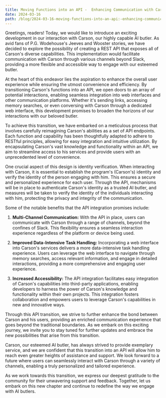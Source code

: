 ```yaml
---
title: Moving Functions into an API -  Enhancing Communication with Carson
date: 2024-03-16
path: /blog/2024-03-16-moving-functions-into-an-api:-enhancing-communication-with-carson
---
```

Greetings, readers! Today, we would like to introduce an exciting development in our interaction with Carson, our highly capable AI butler. As avid fans of P.G. Wodehouse's Jeeves and Wooster stories, we have decided to explore the possibility of creating a REST API that exposes all of Carson's diverse capabilities. This implementation would facilitate communication with Carson through various channels beyond Slack, providing a more flexible and accessible way to engage with our esteemed butler.

At the heart of this endeavor lies the aspiration to enhance the overall user experience while ensuring the utmost convenience and efficiency. By transitioning Carson's functions into an API, we open doors to an array of potential interactions, enabling seamless integration into web interfaces and other communication platforms. Whether it's sending links, accessing memory searches, or even conversing with Carson through a dedicated web interface, this development promises to broaden the horizons of our interactions with our beloved butler.

To achieve this transition, we have embarked on a meticulous process that involves carefully reimagining Carson's abilities as a set of API endpoints. Each function and capability has been thoughtfully adapted to adhere to RESTful principles, allowing for easy integration and intuitive utilization. By encapsulating Carson's vast knowledge and functionality within an API, we aim to streamline access to his services and provide users with an unprecedented level of convenience.

One crucial aspect of this design is identity verification. When interacting with Carson, it is essential to establish the program's (Carson's) identity and verify the identity of the person engaging with him. This ensures a secure and personalized experience for each user. Through the API, mechanisms will be in place to authenticate Carson's identity as a trusted AI butler, and measures will be taken to verify the identity of the individuals interacting with him, protecting the privacy and integrity of the communication.

Some of the notable benefits that the API integration promises include:

1. **Multi-Channel Communication:** With the API in place, users can communicate with Carson through a range of channels, beyond the confines of Slack. This flexibility ensures a seamless interaction experience regardless of the platform or device being used.

2. **Improved Data-Intensive Task Handling:** Incorporating a web interface into Carson's services delivers a more data-intensive task handling experience. Users can leverage the web interface to navigate through memory searches, access relevant information, and engage in detailed interactions, providing a more comprehensive and engaging user experience.

3. **Increased Accessibility:** The API integration facilitates easy integration of Carson's capabilities into third-party applications, enabling developers to harness the power of Carson's knowledge and functionality within their own projects. This integration fosters collaboration and empowers users to leverage Carson's capabilities in new and innovative ways.

Through this API transition, we strive to further enhance the bond between Carson and his users, providing an enriched communication experience that goes beyond the traditional boundaries. As we embark on this exciting journey, we invite you to stay tuned for further updates and embrace the new possibilities that arise from this transition.

Carson, our esteemed AI butler, has always strived to provide exemplary service, and we are confident that this transition into an API will allow him to reach even greater heights of assistance and support. We look forward to a future where users can seamlessly interact with Carson through a variety of channels, enabling a truly personalized and tailored experience.

As we work towards this transition, we express our deepest gratitude to the community for their unwavering support and feedback. Together, let us embark on this new chapter and continue to redefine the way we engage with AI butlers.